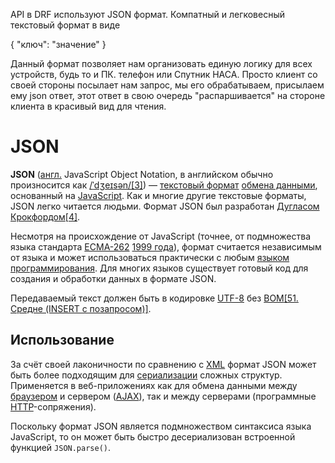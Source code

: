 
API в DRF используют JSON формат. Компатный и легковесный текстовый формат в виде 

{
	"ключ": "значение"
}

Данный формат позволяет нам организовать единую логику для всех устройств, будь то и ПК. телефон или Спутник НАСА. Просто клиент со своей стороны посылает нам запрос, мы его обрабатываем, присылаем ему json ответ, этот ответ в свою очередь "распаршивается" на стороне клиента в красивый вид для чтения.
# JSON

**JSON** ([англ.](https://ru.wikipedia.org/wiki/%D0%90%D0%BD%D0%B3%D0%BB%D0%B8%D0%B9%D1%81%D0%BA%D0%B8%D0%B9_%D1%8F%D0%B7%D1%8B%D0%BA "Английский язык") JavaScript Object Notation, в английском обычно произносится как [/](https://ru.wikipedia.org/wiki/%D0%A2%D0%B0%D0%B1%D0%BB%D0%B8%D1%86%D0%B0_%D0%9C%D0%A4%D0%90_%D0%B4%D0%BB%D1%8F_%D0%B0%D0%BD%D0%B3%D0%BB%D0%B8%D0%B9%D1%81%D0%BA%D0%BE%D0%B3%D0%BE_%D1%8F%D0%B7%D1%8B%D0%BA%D0%B0 "Таблица МФА для английского языка")[ˈ](https://ru.wikipedia.org/wiki/%D0%A2%D0%B0%D0%B1%D0%BB%D0%B8%D1%86%D0%B0_%D0%9C%D0%A4%D0%90_%D0%B4%D0%BB%D1%8F_%D0%B0%D0%BD%D0%B3%D0%BB%D0%B8%D0%B9%D1%81%D0%BA%D0%BE%D0%B3%D0%BE_%D1%8F%D0%B7%D1%8B%D0%BA%D0%B0 "Таблица МФА для английского языка")[dʒ](https://ru.wikipedia.org/wiki/%D0%A2%D0%B0%D0%B1%D0%BB%D0%B8%D1%86%D0%B0_%D0%9C%D0%A4%D0%90_%D0%B4%D0%BB%D1%8F_%D0%B0%D0%BD%D0%B3%D0%BB%D0%B8%D0%B9%D1%81%D0%BA%D0%BE%D0%B3%D0%BE_%D1%8F%D0%B7%D1%8B%D0%BA%D0%B0 "Таблица МФА для английского языка")[eɪ](https://ru.wikipedia.org/wiki/%D0%A2%D0%B0%D0%B1%D0%BB%D0%B8%D1%86%D0%B0_%D0%9C%D0%A4%D0%90_%D0%B4%D0%BB%D1%8F_%D0%B0%D0%BD%D0%B3%D0%BB%D0%B8%D0%B9%D1%81%D0%BA%D0%BE%D0%B3%D0%BE_%D1%8F%D0%B7%D1%8B%D0%BA%D0%B0 "Таблица МФА для английского языка")[s](https://ru.wikipedia.org/wiki/%D0%A2%D0%B0%D0%B1%D0%BB%D0%B8%D1%86%D0%B0_%D0%9C%D0%A4%D0%90_%D0%B4%D0%BB%D1%8F_%D0%B0%D0%BD%D0%B3%D0%BB%D0%B8%D0%B9%D1%81%D0%BA%D0%BE%D0%B3%D0%BE_%D1%8F%D0%B7%D1%8B%D0%BA%D0%B0 "Таблица МФА для английского языка")[ən](https://ru.wikipedia.org/wiki/%D0%A2%D0%B0%D0%B1%D0%BB%D0%B8%D1%86%D0%B0_%D0%9C%D0%A4%D0%90_%D0%B4%D0%BB%D1%8F_%D0%B0%D0%BD%D0%B3%D0%BB%D0%B8%D0%B9%D1%81%D0%BA%D0%BE%D0%B3%D0%BE_%D1%8F%D0%B7%D1%8B%D0%BA%D0%B0 "Таблица МФА для английского языка")[/](https://ru.wikipedia.org/wiki/%D0%A2%D0%B0%D0%B1%D0%BB%D0%B8%D1%86%D0%B0_%D0%9C%D0%A4%D0%90_%D0%B4%D0%BB%D1%8F_%D0%B0%D0%BD%D0%B3%D0%BB%D0%B8%D0%B9%D1%81%D0%BA%D0%BE%D0%B3%D0%BE_%D1%8F%D0%B7%D1%8B%D0%BA%D0%B0 "Таблица МФА для английского языка")[[3]](https://ru.wikipedia.org/wiki/JSON#cite_note-Pronunciation-3)) — [текстовый формат](https://ru.wikipedia.org/wiki/%D0%A2%D0%B5%D0%BA%D1%81%D1%82%D0%BE%D0%B2%D1%8B%D0%B9_%D1%84%D0%BE%D1%80%D0%BC%D0%B0%D1%82 "Текстовый формат") [обмена данными](https://ru.wikipedia.org/wiki/%D0%9E%D0%B1%D0%BC%D0%B5%D0%BD_%D0%B4%D0%B0%D0%BD%D0%BD%D1%8B%D0%BC%D0%B8 "Обмен данными"), основанный на [JavaScript](https://ru.wikipedia.org/wiki/JavaScript "JavaScript"). Как и многие другие текстовые форматы, JSON легко читается людьми. Формат JSON был разработан [Дугласом Крокфордом](https://ru.wikipedia.org/wiki/%D0%9A%D1%80%D0%BE%D0%BA%D1%84%D0%BE%D1%80%D0%B4,_%D0%94%D1%83%D0%B3%D0%BB%D0%B0%D1%81 "Крокфорд, Дуглас")[[4]](https://ru.wikipedia.org/wiki/JSON#cite_note-4).

Несмотря на происхождение от JavaScript (точнее, от подмножества языка стандарта [ECMA-262](https://ru.wikipedia.org/wiki/ECMA-262 "ECMA-262") [1999 года](https://ru.wikipedia.org/wiki/1999_%D0%B3%D0%BE%D0%B4 "1999 год")), формат считается независимым от языка и может использоваться практически с любым [языком программирования](https://ru.wikipedia.org/wiki/%D0%AF%D0%B7%D1%8B%D0%BA_%D0%BF%D1%80%D0%BE%D0%B3%D1%80%D0%B0%D0%BC%D0%BC%D0%B8%D1%80%D0%BE%D0%B2%D0%B0%D0%BD%D0%B8%D1%8F "Язык программирования"). Для многих языков существует готовый код для создания и обработки данных в формате JSON.

Передаваемый текст должен быть в кодировке [UTF-8](https://ru.wikipedia.org/wiki/UTF-8 "UTF-8") без [BOM](https://ru.wikipedia.org/wiki/%D0%9C%D0%B0%D1%80%D0%BA%D0%B5%D1%80_%D0%BF%D0%BE%D1%81%D0%BB%D0%B5%D0%B4%D0%BE%D0%B2%D0%B0%D1%82%D0%B5%D0%BB%D1%8C%D0%BD%D0%BE%D1%81%D1%82%D0%B8_%D0%B1%D0%B0%D0%B9%D1%82%D0%BE%D0%B2 "Маркер последовательности байтов")[[51. Средне (INSERT с позапросом)]](https://ru.wikipedia.org/wiki/JSON#cite_note-5).

## Использование

За счёт своей лаконичности по сравнению с [XML](https://ru.wikipedia.org/wiki/XML "XML") формат JSON может быть более подходящим для [сериализации](https://ru.wikipedia.org/wiki/%D0%A1%D0%B5%D1%80%D0%B8%D0%B0%D0%BB%D0%B8%D0%B7%D0%B0%D1%86%D0%B8%D1%8F "Сериализация") сложных структур. Применяется в веб-приложениях как для обмена данными между [браузером](https://ru.wikipedia.org/wiki/%D0%91%D1%80%D0%B0%D1%83%D0%B7%D0%B5%D1%80 "Браузер") и сервером ([AJAX](https://ru.wikipedia.org/wiki/AJAX "AJAX")), так и между серверами (программные [HTTP](https://ru.wikipedia.org/wiki/HTTP "HTTP")-сопряжения).

Поскольку формат JSON является подмножеством синтаксиса языка JavaScript, то он может быть быстро десериализован встроенной функцией `JSON.parse()`.